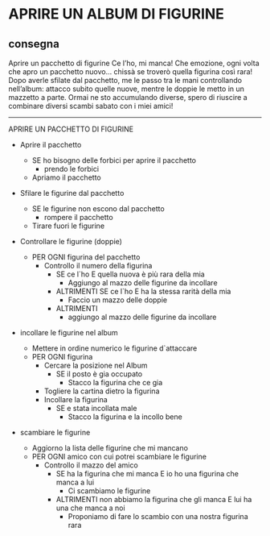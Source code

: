 # APRIRE UN ALBUM DI FIGURINE

## consegna 
Aprire un pacchetto di figurine
Ce l’ho, mi manca!
Che emozione, ogni volta che apro un pacchetto nuovo... chissà se troverò quella figurina così rara!
Dopo averle sfilate dal pacchetto, me le passo tra le mani controllando nell’album: attacco subito quelle nuove, mentre le doppie le metto in un mazzetto a parte. Ormai ne sto accumulando diverse, spero di riuscire a combinare diversi scambi sabato con i miei amici! 


---

APRIRE UN PACCHETTO DI FIGURINE
- Aprire il pacchetto
    - SE ho bisogno delle forbici per aprire il pacchetto
        - prendo le forbici
    - Apriamo il pacchetto
- Sfilare le figurine dal pacchetto
    - SE le figurine non escono dal pacchetto
        - rompere il pacchetto
    - Tirare fuori le figurine
- Controllare le figurine (doppie)
    - PER OGNI figurina del pacchetto
        - Controllo il numero della figurina
            - SE ce l`ho E quella nuova è più rara della mia
                - Aggiungo al mazzo delle figurine da incollare
            - ALTRIMENTI SE ce l`ho E ha la stessa rarità della mia
                - Faccio un mazzo delle doppie
            - ALTRIMENTI
                - aggiungo al mazzo delle figurine da incollare

- incollare le figurine nel album
    - Mettere in ordine numerico le figurine d`attaccare
    - PER OGNI figurina
        - Cercare la posizione nel Album
            - SE il posto è gia occupato
                - Stacco la figurina che ce gia
        - Togliere la cartina dietro la figurina
        - Incollare la figurina
            - SE e stata incollata male
                - Stacco la figurina e la incollo bene
- scambiare le figurine
    - Aggiorno la lista delle figurine che mi mancano
    - PER OGNI amico con cui potrei scambiare le figurine
        - Controllo il mazzo del amico
            - SE ha la figurina che mi manca E io ho una figurina che manca a lui
                - Ci scambiamo le figurine
            - ALTRIMENTI  non abbiamo la figurina che gli manca E lui ha una che manca a noi
                - Proponiamo di fare lo scambio con una nostra figurina rara












